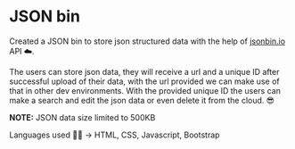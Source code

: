 # JSON bin
Created a JSON bin to store json structured data with the help of [jsonbin.io](https://jsonbin.io/ "jsonbin.io") API ☁️.

The users can store json data, they will receive a url and a unique ID after successful  upload of their data, with the url provided we can make use of that in other dev environments.
With the provided unique ID the users can make a search and edit the json data or even delete it from the cloud. 😎

**NOTE:** JSON data size limited to 500KB

Languages used :man_technologist: -> HTML, CSS, Javascript, Bootstrap
